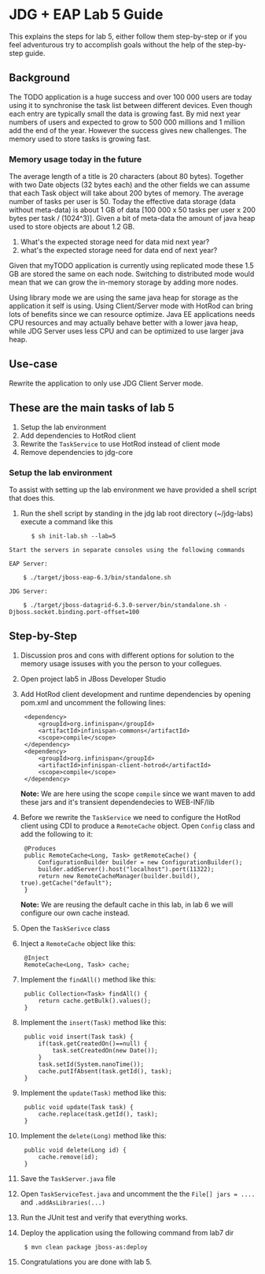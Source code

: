 # JDG + EAP Lab 5 Guide
This explains the steps for lab 5, either follow them step-by-step or if you 
feel adventurous try to accomplish goals without the help of the step-by-step guide.

## Background 
The TODO application is a huge success and over 100 000 users are today using it to synchronise the task list between different devices. Even though each entry are typically small the data is growing fast. By mid next year numbers of users and expected to grow to 500 000 millions and 1 million add the end of the year. However the success gives new challenges. The memory used to store tasks is growing fast.

### Memory usage today in the future
The average length of a title is 20 characters (about 80 bytes). Together with two Date objects (32 bytes each) and the other fields we can assume that each Task object will take about 200 bytes of memory. The average number of tasks per user is 50. Today the effective data storage (data without meta-data) is about 1 GB of data [100 000 x 50 tasks per user x 200 bytes per task / (1024^3)]. Given a bit of meta-data the amount of java heap used to store objects are about 1.2 GB. 

1. What's the expected storage need for data mid next year?
1. what's the expected storage need for data end of next year?

Given that myTODO application is currently using replicated mode these 1.5 GB are stored the same on each node. Switching to distributed mode would mean that we can grow the in-memory storage by adding more nodes.

Using library mode we are using the same java heap for storage as the application it self is using. Using Client/Server mode with HotRod can bring lots of benefits since we can resource optimize. Java EE applications needs CPU resources and may actually behave better with a lower java heap, while JDG Server uses less CPU and can be optimized to use larger java heap.


## Use-case
Rewrite the application to only use JDG Client Server mode.

## These are the main tasks of lab 5

1. Setup the lab environment
1. Add dependencies to HotRod client
1. Rewrite the `TaskService` to use HotRod instead of client mode
1. Remove dependencies to jdg-core

### Setup the lab environment
  To assist with setting up the lab environment we have provided a shell script that does this. 

  1. Run the shell script by standing in the jdg lab root directory (~/jdg-labs) execute a command like this

    		$ sh init-lab.sh --lab=5

    Start the servers in separate consoles using the following commands
	
	EAP Server:	
		
		$ ./target/jboss-eap-6.3/bin/standalone.sh
		
	JDG Server:
		
		$ ./target/jboss-datagrid-6.3.0-server/bin/standalone.sh -Djboss.socket.binding.port-offset=100
		

## Step-by-Step
1. Discussion pros and cons with different options for solution to the memory usage issuses with you the person to your collegues.
1. Open project lab5 in JBoss Developer Studio
1. Add HotRod client development and runtime dependencies by opening pom.xml and uncomment the following lines:
		
		<dependency>
			<groupId>org.infinispan</groupId>
			<artifactId>infinispan-commons</artifactId>
			<scope>compile</scope>
		</dependency>
		<dependency>
			<groupId>org.infinispan</groupId>
			<artifactId>infinispan-client-hotrod</artifactId>
			<scope>compile</scope>
		</dependency>
	
	**Note:** We are here using the scope `compile` since we want maven to add these jars and it's transient dependendecies to WEB-INF/lib

1. Before we rewrite the `TaskService` we need to configure the HotRod client using CDI to produce a `RemoteCache` object. Open `Config` class and add the following to it:

		@Produces
		public RemoteCache<Long, Task> getRemoteCache() {
			ConfigurationBuilder builder = new ConfigurationBuilder();
			builder.addServer().host("localhost").port(11322);
			return new RemoteCacheManager(builder.build(), true).getCache("default");
		}

	**Note:** We are reusing the default cache in this lab, in lab 6 we will configure our own cache instead.
	
1. Open the `TaskSerivce` class
1. Inject a `RemoteCache` object like this:

		@Inject
		RemoteCache<Long, Task> cache;
		
1. Implement the `findAll()` method like this:

		public Collection<Task> findAll() {
			return cache.getBulk().values();
		}
		
1. Implement the `insert(Task)` method like this:

		public void insert(Task task) {
			if(task.getCreatedOn()==null) {
				task.setCreatedOn(new Date());
			}
			task.setId(System.nanoTime());
			cache.putIfAbsent(task.getId(), task);
		}		

1. Implement the `update(Task)` method like this:

		public void update(Task task) {
			cache.replace(task.getId(), task);
		}

1. Implement the `delete(Long)` method like this:

		public void delete(Long id) {
			cache.remove(id);
		}

1. Save the `TaskServer.java` file
1. Open `TaskServiceTest.java` and uncomment the the `File[] jars = ....` and `.addAsLibraries(...)`
1. Run the JUnit test and verify that everything works.
1. Deploy the application using the following command from lab7 dir
		
		$ mvn clean package jboss-as:deploy
		
10. Congratulations you are done with lab 5.
